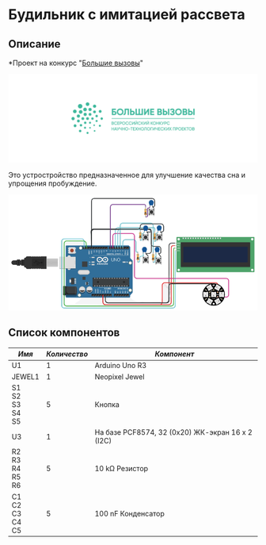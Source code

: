 # Будильник с имитацией рассвета

## Описание
*Проект на конкурс "[Большие вызовы](https://konkurs.sochisirius.ru/)"

![BV](https://github.com/dima0409/Arduino_BV/blob/main/other/BV.png)

Это устростройство предназначенное для улучшение качества сна и упрощения пробуждение.

![scheme](https://github.com/dima0409/Arduino_BV/blob/main/other/image-Photoroom.png)

## Список компонентов
| **_Имя_**                             | **_Количество_** | **_Компонент_**      |
|---------------------------------|------------|----------------|
| U1                              | 1          | Arduino Uno R3 |
| JEWEL1                          | 1          | Neopixel Jewel |
| S1<br/> S2<br/>S3<br/>S4<br/>S5 | 5          | Кнопка         |
| U3                              | 1          | На базе PCF8574, 32 (0x20) ЖК-экран 16 x 2 (I2C)|
| R2<br/>R3<br/>R4<br/>R5<br/>R6  | 5          | 10 kΩ Резистор|
| C1<br/>C2<br/>C3<br/>C4<br/>C5  | 5          |100 nF Конденсатор | 
